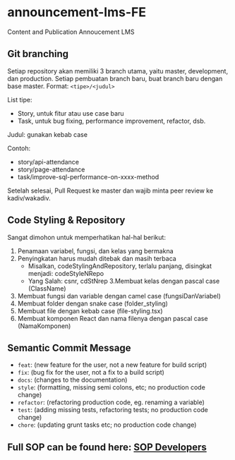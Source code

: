 # announcement-lms-FE

Content and Publication Annoucement LMS

## Git branching

Setiap repository akan memiliki 3 branch utama, yaitu master, development, dan production.
Setiap pembuatan branch baru, buat branch baru dengan base master.
Format: `<tipe>/<judul>`

List tipe:

-   Story, untuk fitur atau use case baru
-   Task, untuk bug fixing, performance improvement, refactor, dsb.

Judul: gunakan kebab case

Contoh:

-   story/api-attendance
-   story/page-attendance
-   task/improve-sql-performance-on-xxxx-method

Setelah selesai, Pull Request ke master dan wajib minta peer review ke kadiv/wakadiv.

## Code Styling & Repository

Sangat dimohon untuk memperhatikan hal-hal berikut:

1. Penamaan variabel, fungsi, dan kelas yang bermakna
2. Penyingkatan harus mudah ditebak dan masih terbaca
    - Misalkan, codeStylingAndRepository, terlalu panjang, disingkat menjadi: codeStyleNRepo
    - Yang Salah: csnr, cdStNrep
      3.Membuat kelas dengan pascal case (ClassName)
3. Membuat fungsi dan variable dengan camel case (fungsiDanVariabel)
4. Membuat folder dengan snake case (folder_styling)
5. Membuat file dengan kebab case (file-styling.tsx)
6. Membuat komponen React dan nama filenya dengan pascal case (NamaKomponen)

## Semantic Commit Message

-   `feat`: (new feature for the user, not a new feature for build script)
-   `fix`: (bug fix for the user, not a fix to a build script)
-   `docs`: (changes to the documentation)
-   `style`: (formatting, missing semi colons, etc; no production code change)
-   `refactor`: (refactoring production code, eg. renaming a variable)
-   `test`: (adding missing tests, refactoring tests; no production code change)
-   `chore`: (updating grunt tasks etc; no production code change)

## Full SOP can be found here: [SOP Developers](https://docs.google.com/document/d/12Ko3DKYiEBoLxn1Z0gpVBmrNwEv4rm6LfWiPOCkqy00/edit#)

